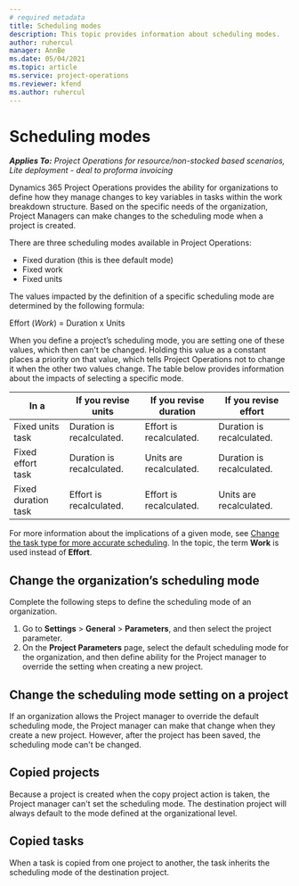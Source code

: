 ```yaml
---
# required metadata
title: Scheduling modes
description: This topic provides information about scheduling modes. 
author: ruhercul
manager: AnnBe
ms.date: 05/04/2021
ms.topic: article
ms.service: project-operations
ms.reviewer: kfend
ms.author: ruhercul
---
```


# Scheduling modes

_**Applies To:** Project Operations for resource/non-stocked based scenarios, Lite deployment - deal to proforma invoicing_


Dynamics 365 Project Operations provides the ability for organizations to define how they manage changes to key variables in tasks within the work breakdown structure. Based on the specific needs of the organization, Project Managers can make changes to the scheduling mode when a project is created.

There are three scheduling modes available in Project Operations:

  - Fixed duration (this is thee default mode)
  - Fixed work
  - Fixed units

The values impacted by the definition of a specific scheduling mode are determined by the following formula:

  Effort (*Work*) = Duration x Units

When you define a project’s scheduling mode, you are setting one of these values, which then can't be changed. Holding this value as a constant places a priority on that value, which tells Project Operations not to change it when the other two values change. The table below provides information about the impacts of selecting a specific mode.

| **In a**             | **If you revise units**   | **If you revise duration** | **If you revise effort**  |
|----------------------|---------------------------|----------------------------|---------------------------|
| Fixed units task     | Duration is recalculated. | Effort is recalculated.    | Duration is recalculated. |
| Fixed effort task    | Duration is recalculated. | Units are recalculated.    | Duration is recalculated. |
| Fixed duration task  | Effort is recalculated.   | Effort is recalculated.    | Units are recalculated.   |

For more information about the implications of a given mode, see [Change the task type for more accurate scheduling](https://support.microsoft.com/en-us/office/change-the-task-type-for-more-accurate-scheduling-b0b969ad-45bc-4e9e-8967-435587548a72). In the topic, the term **Work** is used instead of **Effort**.

## Change the organization’s scheduling mode

Complete the following steps to define the scheduling mode of an organization.

1. Go to **Settings** \> **General** \> **Parameters**, and then select the project parameter. 
2. On the **Project Parameters** page, select the default scheduling mode for the organization, and then define ability for the Project manager to override the setting when creating a new project.

## Change the scheduling mode setting on a project

If an organization allows the Project manager to override the default scheduling mode, the Project manager can make that change when they create a new project. However, after the project has been saved, the scheduling mode can't be changed.

## Copied projects

Because a project is created when the copy project action is taken, the Project manager can't set the scheduling mode. The destination project will always default to the mode defined at the organizational level.

## Copied tasks

When a task is copied from one project to another, the task inherits the scheduling mode of the destination project.
